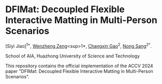 # DFIMat: Decoupled Flexible Interactive Matting in Multi-Person Scenarios

[Siyi Jiao]<sup>1\*</sup>, [Wenzheng Zeng]([https://wenzhengzeng.github.io/](https://scholar.google.com.sg/citations?hl=en&user=RDTJO-4AAAAJ))<sup>1*</sup>, [Changxin Gao](https://scholar.google.com/citations?user=4tku-lwAAAAJ&hl=zh-CN&oi=ao)<sup>2</sup>, [Nong Sang](https://scholar.google.com/citations?user=ky_ZowEAAAAJ&hl=zh-CN&oi=ao)<sup>2†</sup>.

School of AIA, Huazhong University of Science and Technology

This repository contains the official implementation of the ACCV 2024 paper "DFIMat: Decoupled Flexible Interactive Matting in Multi-Person Scenarios".

